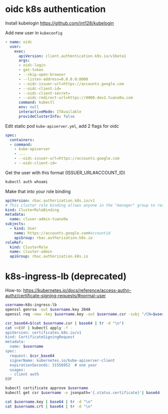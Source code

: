 # oidc k8s authentication

Install kubelogin <https://github.com/int128/kubelogin>

Add new user in `kubeconfig`

```yaml
- name: oidc
  user:
    exec:
      apiVersion: client.authentication.k8s.io/v1beta1
      args:
      - oidc-login
      - get-token
      - --skip-open-browser
      - --listen-address=0.0.0.0:8000
      - --oidc-issuer-url=https://accounts.google.com
      - --oidc-client-id=
      - --oidc-client-secret=
      - --oidc-redirect-url=https://8000.dev2.tuana9a.com
      command: kubectl
      env: null
      interactiveMode: IfAvailable
      provideClusterInfo: false
```

Edit static pod `kube-apiserver.yml`, add 2 flags for oidc

```yaml
spec:
  containers:
  - command:
    - kube-apiserver
    - ...
    - --oidc-issuer-url=https://accounts.google.com
    - --oidc-client-id=
```

Get the user with this format (ISSUER_URL#ACCOUNT_ID)

```bash
kubectl auth whoami
```

Make that into your role binding

```yaml
apiVersion: rbac.authorization.k8s.io/v1
# This cluster role binding allows anyone in the "manager" group to read secrets in any namespace.
kind: ClusterRoleBinding
metadata:
  name: cluser-admin-tuana9a
subjects:
  - kind: User
    name: https://accounts.google.com#accountid
    apiGroup: rbac.authorization.k8s.io
roleRef:
  kind: ClusterRole
  name: cluster-admin
  apiGroup: rbac.authorization.k8s.io
```

# k8s-ingress-lb (deprecated)

How-to: <https://kubernetes.io/docs/reference/access-authn-authz/certificate-signing-requests/#normal-user>

```bash
username=k8s-ingress-lb
openssl genrsa -out $username.key 2048
openssl req -new -key $username.key -out $username.csr -subj "/CN=$username"
```

```bash
csr_base64=$(cat $username.csr | base64 | tr -d "\n")
cat <<EOF | kubectl apply -f -
apiVersion: certificates.k8s.io/v1
kind: CertificateSigningRequest
metadata:
  name: $username
spec:
  request: $csr_base64
  signerName: kubernetes.io/kube-apiserver-client
  expirationSeconds: 31556952  # one year
  usages:
  - client auth
EOF
```

```bash
kubectl certificate approve $username
kubectl get csr $username -o jsonpath='{.status.certificate}'| base64 -d > $username.crt
```

```bash
cat $username.key | base64 | tr -d "\n"
cat $username.crt | base64 | tr -d "\n"
```
